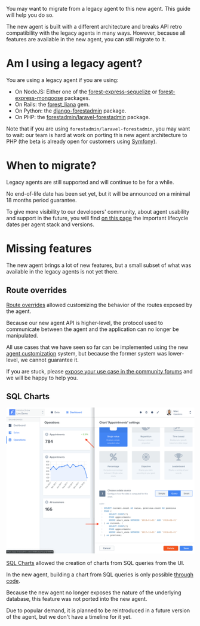 You may want to migrate from a legacy agent to this new agent. This guide will help you do so.

The new agent is built with a different architecture and breaks API retro compatibility with the legacy agents in many ways. However, because all features are available in the new agent, you can still migrate to it.

# Am I using a legacy agent?

You are using a legacy agent if you are using:

- On NodeJS: Either one of the [forest-express-sequelize](https://github.com/ForestAdmin/forest-express-sequelize) or [forest-express-mongoose](https://github.com/ForestAdmin/forest-express-mongoose) packages.
- On Rails: the [forest_liana](https://github.com/ForestAdmin/forest-rails) gem.
- On Python: the [django-forestadmin](https://github.com/ForestAdmin/django-forestadmin) package.
- On PHP: the [forestadmin/laravel-forestadmin](https://github.com/ForestAdmin/laravel-forestadmin) package.

Note that if you are using `forestadmin/laravel-forestadmin`, you may want to wait: our team is hard at work on porting this new agent architecture to PHP (the beta is already open for customers using [Symfony](https://github.com/ForestAdmin/symfony-forestadmin)).

# When to migrate?

Legacy agents are still supported and will continue to be for a while.

No end-of-life date has been set yet, but it will be announced on a minimal 18 months period guarantee.

To give more visibility to our developers' community, about agent usability and support in the future, you will find [on this page](https://docs.forestadmin.com/documentation/how-tos/releases-support) the important lifecycle dates per agent stack and versions.

# Missing features

The new agent brings a lot of new features, but a small subset of what was available in the legacy agents is not yet there.

## Route overrides

[Route overrides](https://docs.forestadmin.com/documentation/reference-guide/routes/override-a-route) allowed customizing the behavior of the routes exposed by the agent.

Because our new agent API is higher-level, the protocol used to communicate between the agent and the application can no longer be manipulated.

All use cases that we have seen so far can be implemented using the new [agent customization](../../agent-customization) system, but because the former system was lower-level, we cannot guarantee it.

If you are stuck, please [expose your use case in the community forums](https://community.forestadmin.com/) and we will be happy to help you.

## SQL Charts

![SQL Chart configuration screen](../../assets/migration-chart-sql.png)

[SQL Charts](https://docs.forestadmin.com/user-guide/dashboards/charts/create-a-chart#creating-a-chart-with-sql) allowed the creation of charts from SQL queries from the UI.

In the new agent, building a chart from SQL queries is only possible [through code](../../agent-customization/charts/README.md).

Because the new agent no longer exposes the nature of the underlying database, this feature was not ported into the new agent.

Due to popular demand, it is planned to be reintroduced in a future version of the agent, but we don't have a timeline for it yet.
